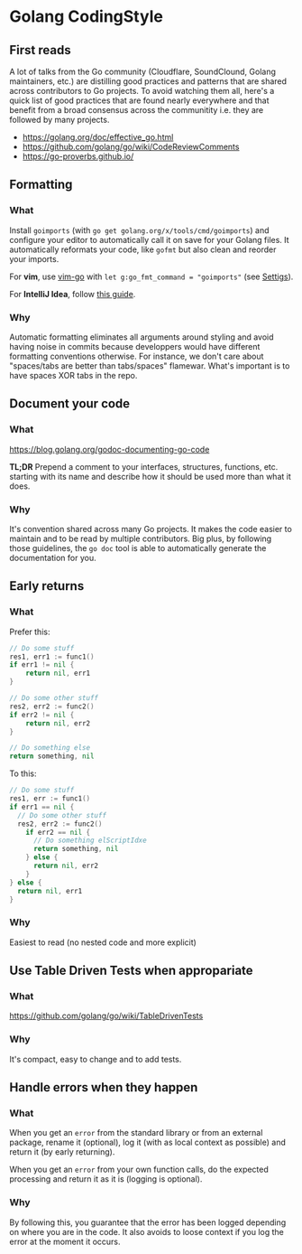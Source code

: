 # Golang CodingStyle

## First reads

A lot of talks from the Go community (Cloudflare, SoundClound, Golang
maintainers, etc.) are distilling good practices and patterns that are shared
across contributors to Go projects. To avoid watching them all, here's a quick
list of good practices that are found nearly everywhere and that benefit from a
broad consensus across the communitity i.e. they are followed by many projects.

 - https://golang.org/doc/effective_go.html
 - https://github.com/golang/go/wiki/CodeReviewComments
 - https://go-proverbs.github.io/

## Formatting

### What

Install `goimports` (with `go get golang.org/x/tools/cmd/goimports`) and
configure your editor to automatically call it on save for your Golang files.
It automatically reformats your code, like `gofmt` but also clean and reorder
your imports.

For **vim**, use [vim-go](https://github.com/fatih/vim-go) with
`let g:go_fmt_command = "goimports"` (see
[Settigs](https://github.com/fatih/vim-go#settings)).

For **IntelliJ Idea**, follow
[this guide](https://rootpd.com/2016/02/04/setting-up-intellij-idea-for-your-first-golang-project/).

### Why

Automatic formatting eliminates all arguments around styling and avoid having
noise in commits because developpers would have different formatting
conventions otherwise. For instance, we don't care about "spaces/tabs are
better than tabs/spaces" flamewar. What's important is to have spaces XOR tabs
in the repo.

## Document your code

### What

https://blog.golang.org/godoc-documenting-go-code

**TL;DR** Prepend a comment to your interfaces, structures, functions, etc.
starting with its name and describe how it should be used more than what it
does.

### Why

It's convention shared across many Go projects. It makes the code easier to
maintain and to be read by multiple contributors. Big plus, by following those
guidelines, the `go doc` tool is able to automatically generate the
documentation for you.

## Early returns

### What

Prefer this:

```go
// Do some stuff
res1, err1 := func1()
if err1 != nil {
	return nil, err1
}

// Do some other stuff
res2, err2 := func2()
if err2 != nil {
	return nil, err2
}

// Do something else
return something, nil
```

To this:

```go
// Do some stuff
res1, err := func1()
if err1 == nil {
  // Do some other stuff
  res2, err2 := func2()
    if err2 == nil {
      // Do something elScriptIdxe
      return something, nil
    } else {
      return nil, err2
    }
} else {
  return nil, err1
}
```

### Why

Easiest to read (no nested code and more explicit)

## Use Table Driven Tests when appropariate

### What

https://github.com/golang/go/wiki/TableDrivenTests

### Why

It's compact, easy to change and to add tests.

## Handle errors when they happen

### What

When you get an `error` from the standard library or from an external package,
rename it (optional), log it (with as local context as possible) and return it
(by early returning).

When you get an `error` from your own function calls, do the expected
processing and return it as it is (logging is optional).

### Why

By following this, you guarantee that the error has been logged depending on
where you are in the code. It also avoids to loose context if you log the error
at the moment it occurs.
